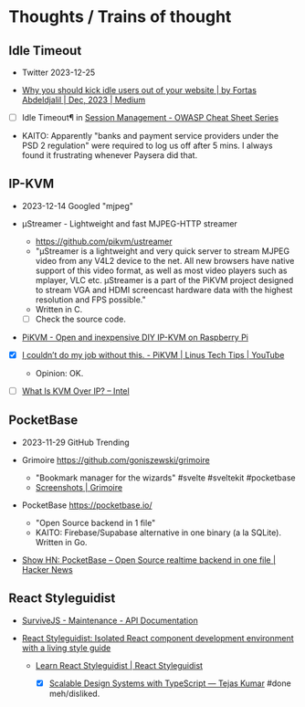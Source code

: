 # Thoughts / Trains of thought


<k-train>

## Idle Timeout

- Twitter 2023-12-25

- [Why you should kick idle users out of your website | by Fortas Abdeldjalil | Dec, 2023 | Medium](https://medium.com/@Fcmam5/why-you-should-kick-idle-users-out-of-your-website-18329dbfeb13)

- [ ] Idle Timeout¶ in
[Session Management - OWASP Cheat Sheet Series](https://cheatsheetseries.owasp.org/cheatsheets/Session_Management_Cheat_Sheet.html#idle-timeout)

- KAITO: Apparently "banks and payment service providers under the PSD 2 regulation" were required to log us off after 5 mins.
I always found it frustrating whenever Paysera did that.

</k-train>


<k-train>

## IP-KVM

- 2023-12-14 Googled "mjpeg"

- µStreamer - Lightweight and fast MJPEG-HTTP streamer
    * https://github.com/pikvm/ustreamer
    * "µStreamer is a lightweight and very quick server to stream MJPEG video from any V4L2 device to the net. All new browsers have native support of this video format, as well as most video players such as mplayer, VLC etc. µStreamer is a part of the PiKVM project designed to stream VGA and HDMI screencast hardware data with the highest resolution and FPS possible."
    * Written in C.
    * [ ] Check the source code.

- [PiKVM - Open and inexpensive DIY IP-KVM on Raspberry Pi](https://pikvm.org)

- [x] [I couldn’t do my job without this. - PiKVM | Linus Tech Tips | YouTube](https://www.youtube.com/watch?v=232opnNPGNo)
    * Opinion: OK.

- [ ] [What Is KVM Over IP? – Intel](https://www.intel.com/content/www/us/en/business/enterprise-computers/resources/kvm-over-ip.html)

</k-train>


<k-train>

## PocketBase

- 2023-11-29 GitHub Trending

- Grimoire https://github.com/goniszewski/grimoire
    * "Bookmark manager for the wizards" #svelte #sveltekit #pocketbase
    * [Screenshots | Grimoire](https://grimoire.pro/screenshots/)
    

- PocketBase https://pocketbase.io/
    * "Open Source backend in 1 file"
    * KAITO: Firebase/Supabase alternative in one binary (a la SQLite). Written in Go.

- [Show HN: PocketBase – Open Source realtime backend in one file | Hacker News](https://news.ycombinator.com/item?id=32013330)

</k-train>


<k-train>

## React Styleguidist

- [SurviveJS - Maintenance - API Documentation](https://survivejs.com/maintenance/documentation/api/)

- [React Styleguidist: Isolated React component development environment with a living style guide](https://react-styleguidist.js.org/)

    - [Learn React Styleguidist | React Styleguidist](https://react-styleguidist.js.org/learn/)

        - [x] [Scalable Design Systems with TypeScript — Tejas Kumar](https://www.youtube.com/watch?v=ZsBW4S8hYMU)
        #done meh/disliked.

<k-train>
